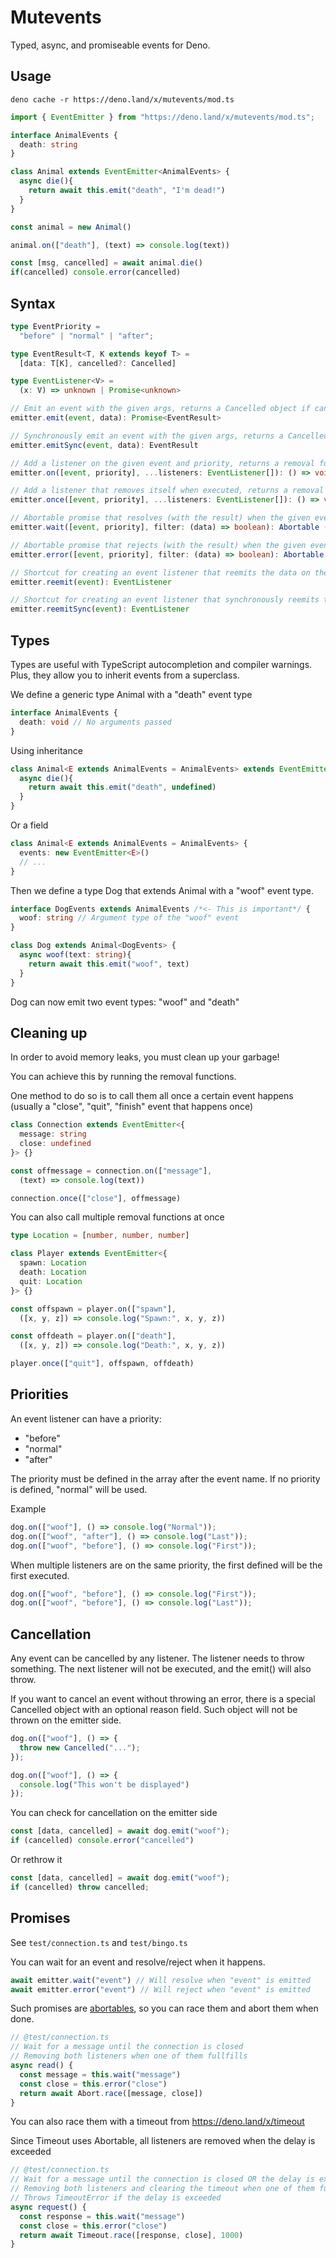 # Mutevents

Typed, async, and promiseable events for Deno.

## Usage

    deno cache -r https://deno.land/x/mutevents/mod.ts

```typescript
import { EventEmitter } from "https://deno.land/x/mutevents/mod.ts";

interface AnimalEvents {
  death: string
}

class Animal extends EventEmitter<AnimalEvents> { 
  async die(){
    return await this.emit("death", "I'm dead!")
  }
}

const animal = new Animal()

animal.on(["death"], (text) => console.log(text))

const [msg, cancelled] = await animal.die()
if(cancelled) console.error(cancelled)
```

## Syntax

```typescript
type EventPriority =
  "before" | "normal" | "after";

type EventResult<T, K extends keyof T> =
  [data: T[K], cancelled?: Cancelled]

type EventListener<V> =
  (x: V) => unknown | Promise<unknown>

// Emit an event with the given args, returns a Cancelled object if cancelled
emitter.emit(event, data): Promise<EventResult>

// Synchronously emit an event with the given args, returns a Cancelled object if (synchronously) cancelled
emitter.emitSync(event, data): EventResult

// Add a listener on the given event and priority, returns a removal function
emitter.on([event, priority], ...listeners: EventListener[]): () => void

// Add a listener that removes itself when executed, returns a removal function
emitter.once([event, priority], ...listeners: EventListener[]): () => void

// Abortable promise that resolves (with the result) when the given event type is emitted
emitter.wait([event, priority], filter: (data) => boolean): Abortable (Promise)

// Abortable promise that rejects (with the result) when the given event type is emitted
emitter.error([event, priority], filter: (data) => boolean): Abortable (Promise)

// Shortcut for creating an event listener that reemits the data on the given event type
emitter.reemit(event): EventListener

// Shortcut for creating an event listener that synchronously reemits the data on the given event type
emitter.reemitSync(event): EventListener
```

## Types

Types are useful with TypeScript autocompletion and compiler warnings. Plus, they allow you to inherit events from a superclass.

We define a generic type Animal with a "death" event type

```typescript
interface AnimalEvents {
  death: void // No arguments passed
}
```

Using inheritance

```typescript
class Animal<E extends AnimalEvents = AnimalEvents> extends EventEmitter<E> {
  async die(){
    return await this.emit("death", undefined)
  }
}
```

Or a field

```typescript
class Animal<E extends AnimalEvents = AnimalEvents> {
  events: new EventEmitter<E>()
  // ...
}
```

Then we define a type Dog that extends Animal with a "woof" event type.

```typescript
interface DogEvents extends AnimalEvents /*<- This is important*/ {
  woof: string // Argument type of the "woof" event
}

class Dog extends Animal<DogEvents> {
  async woof(text: string){
    return await this.emit("woof", text)
  }
}
```

Dog can now emit two event types: "woof" and "death"

## Cleaning up

In order to avoid memory leaks, you must clean up your garbage!

You can achieve this by running the removal functions.

One method to do so is to call them all once a certain event happens (usually a "close", "quit", "finish" event that happens once)

```typescript
class Connection extends EventEmitter<{
  message: string
  close: undefined
}> {}

const offmessage = connection.on(["message"],
  (text) => console.log(text))

connection.once(["close"], offmessage)
```

You can also call multiple removal functions at once

```typescript
type Location = [number, number, number]

class Player extends EventEmitter<{
  spawn: Location
  death: Location 
  quit: Location
}> {}

const offspawn = player.on(["spawn"],
  ([x, y, z]) => console.log("Spawn:", x, y, z))

const offdeath = player.on(["death"], 
  ([x, y, z]) => console.log("Death:", x, y, z))

player.once(["quit"], offspawn, offdeath)
```

## Priorities

An event listener can have a priority:
- "before" 
- "normal"
- "after"

The priority must be defined in the array after the event name. If no priority is defined, "normal" will be used.

Example

```typescript
dog.on(["woof"], () => console.log("Normal"));
dog.on(["woof", "after"], () => console.log("Last"));
dog.on(["woof", "before"], () => console.log("First"));
```

When multiple listeners are on the same priority, the first defined will be the first executed.

```typescript
dog.on(["woof", "before"], () => console.log("First"));
dog.on(["woof", "before"], () => console.log("Last"));
```

## Cancellation

Any event can be cancelled by any listener. The listener needs to throw something.
The next listener will not be executed, and the emit() will also throw.

If you want to cancel an event without throwing an error, there is a special Cancelled object with an optional reason field. Such object will not be thrown on the emitter side.

```typescript
dog.on(["woof"], () => {
  throw new Cancelled("...");
});

dog.on(["woof"], () => {
  console.log("This won't be displayed")
});
```

You can check for cancellation on the emitter side

```typescript
const [data, cancelled] = await dog.emit("woof");
if (cancelled) console.error("cancelled")
```

Or rethrow it

```typescript
const [data, cancelled] = await dog.emit("woof");
if (cancelled) throw cancelled;
```

## Promises

See `test/connection.ts` and `test/bingo.ts`

You can wait for an event and resolve/reject when it happens.

```typescript
await emitter.wait("event") // Will resolve when "event" is emitted
await emitter.error("event") // Will reject when "event" is emitted
```

Such promises are [abortables](https://deno.land/x/abortable), so you can race them and abort them when done.

```typescript
// @test/connection.ts
// Wait for a message until the connection is closed
// Removing both listeners when one of them fullfills
async read() {
  const message = this.wait("message")
  const close = this.error("close")
  return await Abort.race([message, close])
}
```

You can also race them with a timeout from https://deno.land/x/timeout

Since Timeout uses Abortable, all listeners are removed when the delay is exceeded

```typescript
// @test/connection.ts
// Wait for a message until the connection is closed OR the delay is exceeded
// Removing both listeners and clearing the timeout when one of them fullfills
// Throws TimeoutError if the delay is exceeded
async request() {
  const response = this.wait("message")
  const close = this.error("close")
  return await Timeout.race([response, close], 1000)
}
```